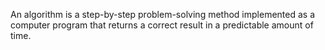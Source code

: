 An algorithm is a step-by-step problem-solving method implemented as a computer program that returns a correct result in a predictable amount of time.

